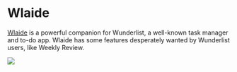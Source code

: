 # Wlaide

[Wlaide](https://wlaide.com) is a powerful companion for Wunderlist, a well-known task manager and to-do app. Wlaide has some features desperately wanted by Wunderlist users, like Weekly Review.

![](https://github.com/igorlukanin/wlaide/blob/master/static/img/review.png)
